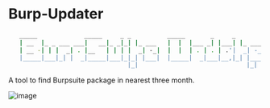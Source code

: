# Burp-Updater

```bash
   _____             _____     _ _          _____       _     _          _____ _       _         
   | __  |_ _ ___ ___|   __|_ _|_| |_ ___   |  |  |___ _| |___| |_ ___   |   __|_|___ _| |___ ___ 
   | __ -| | |  _| . |__   | | | |  _| -_|  |  |  | . | . | .'|  _| -_|  |   __| |   | . | -_|  _|
   |_____|___|_| |  _|_____|___|_|_| |___|  |_____|  _|___|__,|_| |___|  |__|  |_|_|_|___|___|_|  
                                 |_|                              |_|                                
```

A tool to find Burpsuite package in nearest three month.  

![image](https://user-images.githubusercontent.com/12478546/175893910-622ef0c8-22de-40f2-b1d7-46063246a668.png)
